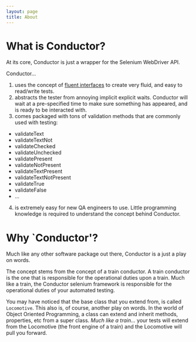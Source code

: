 ```yaml
---
layout: page
title: About
---
```


What is Conductor?
===
At its core, Conductor is just a wrapper for the Selenium WebDriver API.

Conductor...

1. uses the concept of [fluent interfaces](http://en.wikipedia.org/wiki/Fluent_interface) to create very fluid, 
and easy to read/write tests.
2. abstracts the tester from annoying implicit explicit waits.  Conductor will wait at a pre-specified time to make sure
something has appeared, and is ready to be interacted with.
3. comes packaged with tons of validation methods that are commonly used with testing:
  * validateText
  * validateTextNot
  * validateChecked
  * validateUnchecked
  * validatePresent
  * validateNotPresent
  * validateTextPresent
  * validateTextNotPresent
  * validateTrue
  * validateFalse
  * ...
4. is extremely easy for new QA engineers to use.  Little programming knowledge is required to understand the concept behind
Conductor.

Why `Conductor'?
===
Much like any other software package out there, Conductor is a just a play on words.

The concept stems from the concept of a train conductor.  A train conductor is the one that is responsible for the operational
duties upon a train. Much like a train, the Conductor selenium framework is responsible for the operational duties of your
automated testing.

You may have noticed that the base class that you extend from, is called `Locomotive`.  This also is, of course, another play
on words.  In the world of Object Oriented Programming, a class can extend and inherit methods, properties, etc from a super class.
*Much like a train...* your tests will extend from the Locomotive (the front engine of a train) and the Locomotive will pull you
forward.
